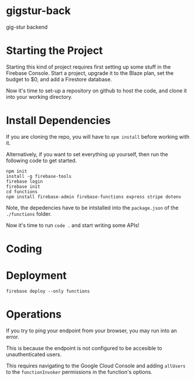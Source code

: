 # gigstur-back
gig-stur backend

# Starting the Project

Starting this kind of project requires first setting up some stuff in the Firebase Console.
Start a project, upgrade it to the Blaze plan, set the budget to $0, and add a Firestore database.

Now it's time to set-up a repository on github to host the code, and clone it into your working directory.

# Install Dependencies

If you are cloning the repo, you will have to ```npm install``` before working with it.

Alternatively, if you want to set everything up yourself, then run the following code to get started.

```
npm init
install -g firebase-tools
firebase login
firebase init
cd functions
npm install firebase-admin firebase-functions express stripe dotenv
```

Note, the depedencies have to be intstalled into the ```package.json``` of the ```./functions``` folder.

Now it's time to run ```code .``` and start writing some APIs!

# Coding


# Deployment

```
firebase deploy --only functions
```

# Operations

If you try to ping your endpoint from your browser, you may run into an error.

This is because the endpoint is not configured to be accesible to unauthenticated users.

This requires navigating to the Google Cloud Console and adding ```allUsers``` to the ```functionInvoker``` permissions in the function's options.
